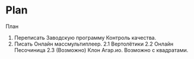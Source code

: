 # Plan
План
1. Переписать Заводскую программу Контроль качества.
2. Писать Онлайн массмультиплеер.
  2.1 Вертолётики
  2.2 Онлайн Песочиница
  2.3 (Возможно) Клон Агар.ио. Возможно с квадратами.

